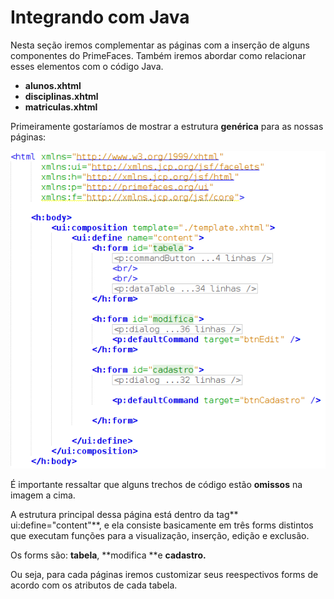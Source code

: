 # Integrando com Java

Nesta seção iremos complementar as páginas com a inserção de alguns componentes do PrimeFaces. Também iremos abordar como relacionar esses elementos com o código Java.

* **alunos.xhtml**
* **disciplinas.xhtml**
* **matriculas.xhtml**

Primeiramente gostaríamos de mostrar a estrutura **genérica** para as nossas páginas:

![](/assets/alunoMinimal.png)

É importante ressaltar que alguns trechos de código estão **omissos** na imagem a cima.

A estrutura principal dessa página está dentro da tag** ui:define="content"**, e ela consiste basicamente em três forms distintos que executam funções para a visualização, inserção, edição e exclusão.

Os forms são: **tabela**, **modifica **e **cadastro.**

Ou seja, para cada páginas iremos customizar seus reespectivos forms de acordo com os atributos de cada tabela.

